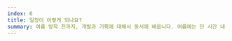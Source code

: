 ```yaml
---
index: 6
title: 일정이 어떻게 되나요?
summary: 여름 방학 전까지, 개발과 기획에 대해서 동시에 배웁니다. 여름에는 단 시간 내 MVP를 만드는 것이 목표입니다. 이 후 하반기 해커톤을 준비하고 좋은 성적을 거두면 12월 VC 앞에서 발표합니다.
---
```


